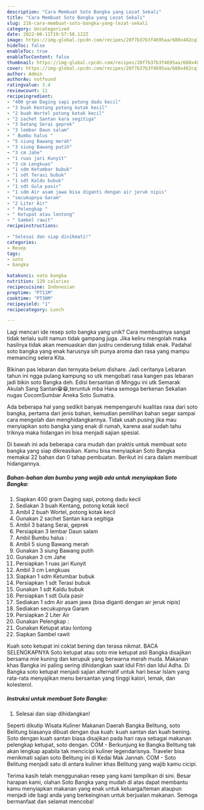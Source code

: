 ```yaml
---
description: "Cara Membuat Soto Bangka yang Lezat Sekali"
title: "Cara Membuat Soto Bangka yang Lezat Sekali"
slug: 216-cara-membuat-soto-bangka-yang-lezat-sekali
category: Uncategorized
date: 2022-06-11T19:57:58.122Z
image: https://img-global.cpcdn.com/recipes/28f7b37b3f4695aa/680x482cq70/soto-bangka-foto-resep-utama.jpg
hideToc: false
enableToc: true
enableTocContent: false
thumbnail: https://img-global.cpcdn.com/recipes/28f7b37b3f4695aa/680x482cq70/soto-bangka-foto-resep-utama.jpg
cover: https://img-global.cpcdn.com/recipes/28f7b37b3f4695aa/680x482cq70/soto-bangka-foto-resep-utama.jpg
author: Admin
authorAv: notfound
ratingvalue: 3.4
reviewcount: 11
recipeingredient:
- "400 gram Daging sapi potong dadu kecil"
- "3 buah Kentang potong kotak kecil"
- "2 buah Wortel potong kotak kecil"
- "2 sachet Santan kara segitiga"
- "3 batang Serai geprek"
- "3 lembar Daun salam"
- " Bumbu halus "
- "5 siung Bawang merah"
- "3 siung Bawang putih"
- "3 cm Jahe"
- "1 ruas jari Kunyit"
- "3 cm Lengkuas"
- "1 sdm Ketumbar bubuk"
- "1 sdt Terasi bubuk"
- "1 sdt Kaldu bubuk"
- "1 sdt Gula pasir"
- "1 sdm Air asam jawa bisa diganti dengan air jeruk nipis"
- "secukupnya Garam"
- "2 Liter Air"
- " Pelengkap "
- " Ketupat atau lontong"
- " Sambel rawit"
recipeinstructions:

- "Selesai dan siap dinikmati!"
categories:
- Resep
tags:
- soto
- bangka

katakunci: soto bangka 
nutrition: 129 calories
recipecuisine: Indonesian
preptime: "PT11M"
cooktime: "PT30M"
recipeyield: "1"
recipecategory: Lunch

---
```





Lagi mencari ide resep soto bangka yang unik? Cara membuatnya sangat tidak terlalu sulit namun tidak gampang juga. Jika keliru mengolah maka hasilnya tidak akan memuaskan dan justru cenderung tidak enak. Padahal soto bangka yang enak harusnya sih punya aroma dan rasa yang mampu memancing selera Kita.





Bikinan pas lebaran dan ternyata belum dishare. Jadi ceritanya Lebaran tahun ini ngga pulang kampung so utk mengobati rasa kangen pas lebaran jadi bikin soto Bangka deh. Edisi bersantan di Minggu ini utk Semarak Akulah Sang Santan😁😁,teruntuk mba Hana semoga berkenan Sekalian nugas CocomSumbar Aneka Soto Sumatra.

Ada beberapa hal yang sedikit banyak mempengaruhi kualitas rasa dari soto bangka, pertama dari jenis bahan, kemudian pemilihan bahan segar sampai cara mengolah dan menghidangkannya. Tidak usah pusing jika mau menyiapkan soto bangka yang enak di rumah, karena asal sudah tahu triknya maka hidangan ini bisa menjadi sajian spesial.






Di bawah ini ada beberapa cara mudah dan praktis untuk membuat soto bangka yang siap dikreasikan. Kamu bisa menyiapkan Soto Bangka memakai 22 bahan dan 0 tahap pembuatan. Berikut ini cara dalam membuat hidangannya.

<!--inarticleads1-->

##### Bahan-bahan dan bumbu yang wajib ada untuk menyiapkan Soto Bangka:

1. Siapkan 400 gram Daging sapi, potong dadu kecil
1. Sediakan 3 buah Kentang, potong kotak kecil
1. Ambil 2 buah Wortel, potong kotak kecil
1. Gunakan 2 sachet Santan kara segitiga
1. Ambil 3 batang Serai, geprek
1. Persiapkan 3 lembar Daun salam
1. Ambil  Bumbu halus :
1. Ambil 5 siung Bawang merah
1. Gunakan 3 siung Bawang putih
1. Gunakan 3 cm Jahe
1. Persiapkan 1 ruas jari Kunyit
1. Ambil 3 cm Lengkuas
1. Siapkan 1 sdm Ketumbar bubuk
1. Persiapkan 1 sdt Terasi bubuk
1. Gunakan 1 sdt Kaldu bubuk
1. Persiapkan 1 sdt Gula pasir
1. Sediakan 1 sdm Air asam jawa (bisa diganti dengan air jeruk nipis)
1. Sediakan secukupnya Garam
1. Persiapkan 2 Liter Air
1. Gunakan  Pelengkap :
1. Gunakan  Ketupat atau lontong
1. Siapkan  Sambel rawit


Kuah soto ketupat ini coklat bening dan terasa nikmat. BACA SELENGKAPNYA Soto ketupat atau soto mie ketupat asli Bangka disajikan bersama mie kuning dan kerupuk yang berwarna merah muda. Makanan khas Bangka ini paling sering dihidangkan saat Idul Fitri dan Idul Adha. Di Bangka soto ketupat menjadi sajian alternatif untuk hari besar Islam yang rata-rata menyajikan menu bersantan yang tinggi kalori, lemak, dan kolesterol. 

<!--inarticleads2-->

##### Instruksi untuk membuat Soto Bangka:


1. Selesai dan siap dihidangkan!

Seperti dikutip Wisata Kuliner Makanan Daerah Bangka Belitung, soto Belitung biasanya dibuat dengan dua kuah: kuah santan dan kuah bening. Soto dengan kuah santan biasa disajikan pada hari raya sebagai makanan pelengkap ketupat, soto dengan. COM - Berkunjung ke Bangka Belitung tak akan lengkap apabila tak mencicipi kuliner legendarisnya. Traveler bisa menikmati sajian soto Belitung ini di Kedai Mak Jannah. COM - Soto Belitung menjadi satu di antara kuliner khas Belitung yang wajib kamu cicipi. 

Terima kasih telah menggunakan resep yang kami tampilkan di sini. Besar harapan kami, olahan Soto Bangka yang mudah di atas dapat membantu kamu menyiapkan makanan yang enak untuk keluarga/teman ataupun menjadi ide bagi anda yang berkeinginan untuk berjualan makanan. Semoga bermanfaat dan selamat mencoba!
